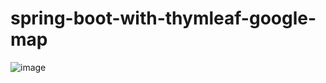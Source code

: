 # spring-boot-with-thymleaf-google-map

![image](https://github.com/rashidbekraximov/spring-boot-with-thymleaf-google-map/assets/99523456/9ae4af9f-3b2d-4c51-969a-8f31941b5713)
